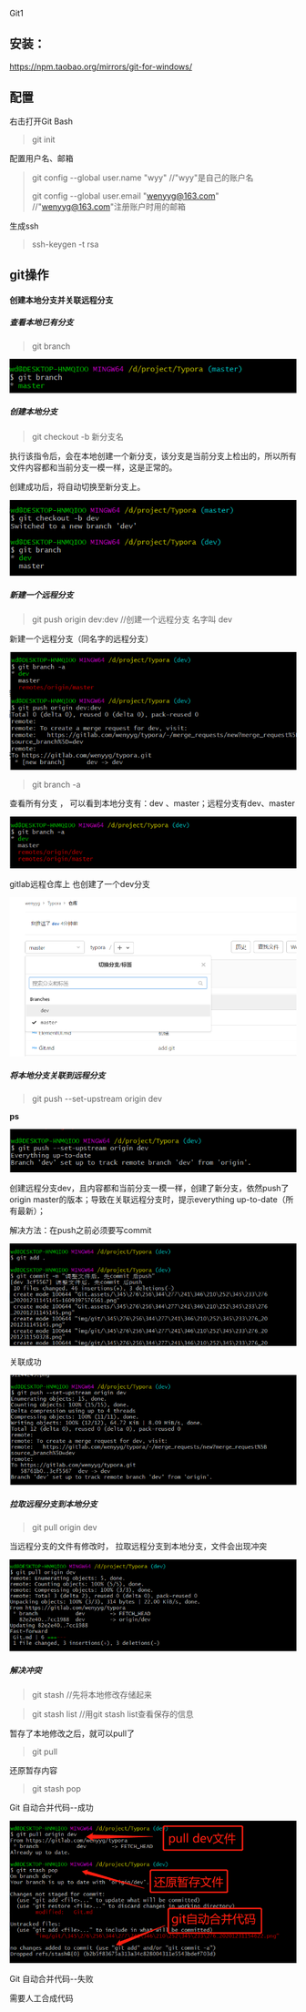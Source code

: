 Git1

## 安装：

https://npm.taobao.org/mirrors/git-for-windows/



## 配置

右击打开Git Bash

> git init

配置用户名、邮箱

> git config --global  user.name "wyy"     //"wyy"是自己的账户名
>
> git config --global user.email "wenyyg@163.com"   //"wenyyg@163.com"注册账户时用的邮箱

生成ssh

> ssh-keygen -t rsa



## git操作

#### 创建本地分支并关联远程分支

##### 查看本地已有分支

> git branch

![](img/git/微信截图_20201231145145.png)

##### 创建本地分支

> git checkout -b 新分支名

执行该指令后，会在本地创建一个新分支，该分支是当前分支上检出的，所以所有文件内容都和当前分支一模一样，这是正常的。

创建成功后，将自动切换至新分支上。

![](img/git/微信截图_20201231150328.png)

##### 新建一个远程分支

> git push origin dev:dev        //创建一个远程分支 名字叫 dev

新建一个远程分支（同名字的远程分支）

![](img/git/微信截图_20201231150941.png)

> git branch -a                      

查看所有分支 ， 可以看到本地分支有：dev 、master；远程分支有dev、master

![](img/git/微信截图_20201231150955.png)

gitlab远程仓库上  也创建了一个dev分支

![](img/git/微信截图_20201231151349.png)



##### 将本地分支关联到远程分支

> git push --set-upstream origin dev

**ps**

![](img/git/微信截图_20201231152058.png)

创建远程分支dev，且内容都和当前分支一模一样，创建了新分支，依然push了origin master的版本；导致在关联远程分支时，提示everything up-to-date（所有最新）；

解决方法：在push之前必须要写commit

![](img/git/微信截图_20201231152857.png)

关联成功

![](img/git/微信截图_20201231153023.png)



##### 拉取远程分支到本地分支

> git pull origin dev

当远程分支的文件有修改时， 拉取远程分支到本地分支，文件会出现冲突

![](img/git/微信截图_20201231154622.png)



##### 解决冲突

> git stash                //先将本地修改存储起来

> git stash list         //用git stash list查看保存的信息

暂存了本地修改之后，就可以pull了

> git pull

还原暂存内容

> git stash pop

Git 自动合并代码--成功

![](img/git/微信截图_20201231155902.png)



Git 自动合并代码--失败

需要人工合成代码